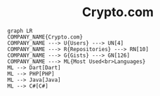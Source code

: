 <h1 align="center">Crypto.com</h1>

```mermaid
graph LR
COMPANY_NAME{Crypto.com}
COMPANY_NAME ---> U{Users} ---> UN[4]
COMPANY_NAME ---> R{Repositories} ---> RN[10]
COMPANY_NAME ---> G{Gists} ---> GN[126]
COMPANY_NAME ---> ML{Most Used<br>Languages}
ML --> Dart[Dart]
ML --> PHP[PHP]
ML --> Java[Java]
ML --> C#[C#]
```
